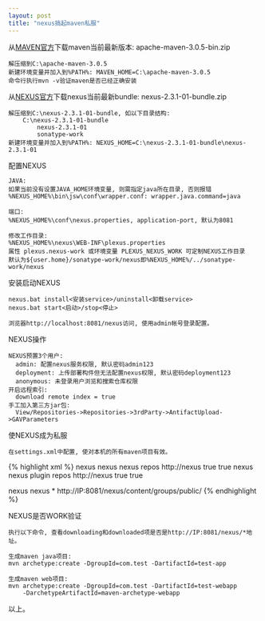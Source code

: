 ```yaml
---
layout: post
title: "nexus搞起maven私服"
---
```


从[MAVEN官方](http://maven.apache.org/)下载maven当前最新版本: apache-maven-3.0.5-bin.zip

	解压缩到C:\apache-maven-3.0.5
	新建环境变量并加入到%PATH%: MAVEN_HOME=C:\apache-maven-3.0.5
	命令行执行mvn -v验证maven是否已经正确安装
从[NEXUS官方](http://www.sonatype.org/nexus/go)下载nexus当前最新bundle: nexus-2.3.1-01-bundle.zip

	解压缩到C:\nexus-2.3.1-01-bundle, 如以下目录结构: 
		C:\nexus-2.3.1-01-bundle
			nexus-2.3.1-01
			sonatype-work
	新建环境变量并加入到%PATH%: NEXUS_HOME=C:\nexus-2.3.1-01-bundle\nexus-2.3.1-01
配置NEXUS
	
	JAVA: 
	如果当前没有设置JAVA_HOME环境变量, 则需指定java所在目录, 否则报错
	%NEXUS_HOME%\bin\jsw\conf\wrapper.conf: wrapper.java.command=java

	端口: 
	%NEXUS_HOME%\conf\nexus.properties, application-port, 默认为8081

	修改工作目录: 
	%NEXUS_HOME%\nexus\WEB-INF\plexus.properties
	属性 plexus.nexus-work 或环境变量 PLEXUS_NEXUS_WORK 可定制NEXUS工作目录
	默认为${user.home}/sonatype-work/nexus即%NEXUS_HOME%/../sonatype-work/nexus

安装启动NEXUS

	nexus.bat install<安装service>/uninstall<卸载service>
	nexus.bat start<启动>/stop<停止>

	浏览器http://localhost:8081/nexus访问, 使用admin帐号登录配置。		
NEXUS操作

	NEXUS预置3个用户: 
	  admin: 配置nexus服务权限, 默认密码admin123
	  deployment: 上传部署构件但无法配置nexus权限, 默认密码deployment123
	  anonymous: 未登录用户浏览和搜索仓库权限
	开启远程索引: 
	  download remote index = true
	手工加入第三方jar包: 
	  View/Repositories->Repositories->3rdParty->AntifactUpload->GAVParameters

使NEXUS成为私服

	在settings.xml中配置, 使对本机的所有maven项目有效。
{% highlight xml %}
<profiles>
	<profile>
    	<id>nexus</id>
		<repositories>
      		<repository>
        		<id>nexus</id>
        		<name>nexus repos</name>
        		<url>http://nexus</url><!-- mirrorOf * url已失去意义 -->
        		<releases><enabled>true</enabled></releases>
        		<snapshots><enabled>true</enabled></snapshots>
			</repository>
		</repositories>
		<pluginRepositories>
        	<pluginRepository>
				<id>nexus</id>
				<name>nexus plugin repos</name>
				<url>http://nexus</url><!-- mirrorOf * url已失去意义 -->
				<releases><enabled>true</enabled></releases>
				<snapshots><enabled>true</enabled></snapshots>
			</pluginRepository>
		</pluginRepositories>
	</profile>
</profiles>
<!-- 使profile:nexus有效  -->
<activeProfiles>
	<activeProfile>nexus</activeProfile>
</activeProfiles>
<!-- 使mirror:nexus镜像所有已生效profile  -->
<mirrors>
	<mirror>
    	<id>nexus</id>
        <mirrorOf>*</mirrorOf>
        <url>http://IP:8081/nexus/content/groups/public/</url>
	</mirror>
</mirrors>
{% endhighlight %}

NEXUS是否WORK验证

	执行以下命令, 查看downloading和downloaded项是否是http://IP:8081/nexus/*地址。

	生成maven java项目: 
	mvn archetype:create -DgroupId=com.test -DartifactId=test-app

	生成maven web项目: 
	mvn archetype:create -DgroupId=com.test -DartifactId=test-webapp 
		-DarchetypeArtifactId=maven-archetype-webapp

以上。